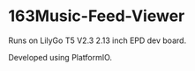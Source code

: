 # 163Music-Feed-Viewer

Runs on LilyGo T5 V2.3 2.13 inch EPD dev board.

Developed using PlatformIO.